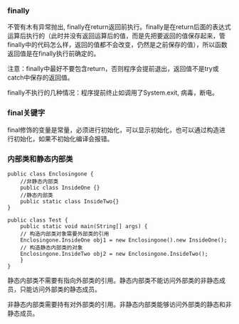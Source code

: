 ### finally

不管有木有异常抛出, finally在return返回前执行。finally是在return后面的表达式运算后执行的（此时并没有返回运算后的值，而是先把要返回的值保存起来，管finally中的代码怎么样，返回的值都不会改变，仍然是之前保存的值），所以函数返回值是在finally执行前确定的。

注意：finally中最好不要包含return，否则程序会提前退出，返回值不是try或catch中保存的返回值。

finally不执行的几种情况：程序提前终止如调用了System.exit, 病毒，断电。

### final关键字

final修饰的变量是常量，必须进行初始化，可以显示初始化，也可以通过构造进行初始化，如果不初始化编译会报错。

### 内部类和静态内部类

```
public class Enclosingone {
	//非静态内部类
	public class InsideOne {}
	//静态内部类
	public static class InsideTwo{}
}

public class Test {
	public static void main(String[] args) {
	// 构造内部类对象需要外部类的引用
	Enclosingone.InsideOne obj1 = new Enclosingone().new InsideOne();
	// 构造静态内部类的对象
	Enclosingone.InsideTwo obj2 = new Enclosingone.InsideTwo();
	}
}
```

静态内部类不需要有指向外部类的引用。静态内部类不能访问外部类的非静态成员，只能访问外部类的静态成员。

非静态内部类需要持有对外部类的引用。非静态内部类能够访问外部类的静态和非静态成员。

